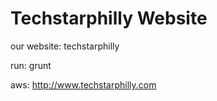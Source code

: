 # Techstarphilly Website

our website: techstarphilly

run: grunt

aws: http://www.techstarphilly.com

